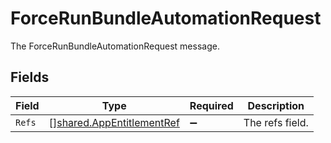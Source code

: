 # ForceRunBundleAutomationRequest

The ForceRunBundleAutomationRequest message.


## Fields

| Field                                                                         | Type                                                                          | Required                                                                      | Description                                                                   |
| ----------------------------------------------------------------------------- | ----------------------------------------------------------------------------- | ----------------------------------------------------------------------------- | ----------------------------------------------------------------------------- |
| `Refs`                                                                        | [][shared.AppEntitlementRef](../../../pkg/models/shared/appentitlementref.md) | :heavy_minus_sign:                                                            | The refs field.                                                               |